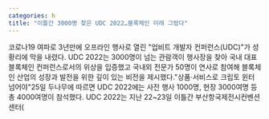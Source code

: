```yaml
---
categories: h
title: "이틀간 3000명 찾은 UDC 2022…블록체인 미래 그렸다"
---
```

코로나19 여파로 3년만에 오프라인 행사로 열린 "업비트 개발자 컨퍼런스(UDC)"가 성황리에 막을 내렸다. UDC 2022는 3000명이 넘는 관람객이 행사장을 찾아 국내 대표 블록체인 컨퍼런스로서의 위상을 입증했고 국내외 전문가 50명이 연사로 참여해 블록체인 산업의 성장과 발전을 위한 깊이 있는 비전을 제시했다."상품·서비스로 크립토 윈터 넘어야"25일 두나무에 따르면 UDC 2022에는 사전 행사 1000명, 현장 3000여명 등 총 4000여명이 참석했다. UDC 2022는 지난 22~23일 이틀간 부산항국제전시컨벤션센터(
